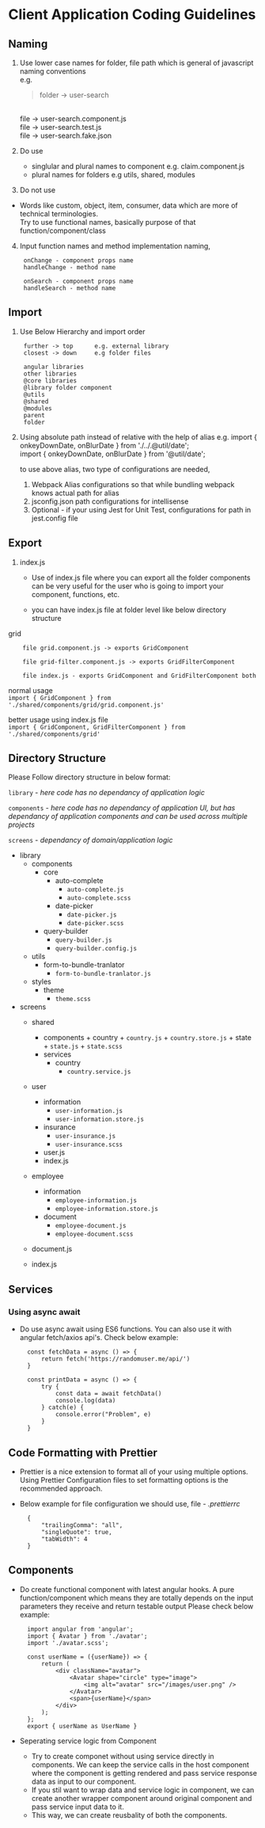# Client Application Coding Guidelines

## Naming

1. Use lower case names for folder, file path which is general of javascript naming conventions
        <br />
e.g.
    >folder -> user-search
    <br />
    file -> user-search.component.js
    <br />
    file -> user-search.test.js
    <br />
    file -> user-search.fake.json

2. Do use
    - singlular and plural names to component
    e.g. claim.component.js
    - plural names for folders
    e.g utils, shared, modules
3. Do not use
- Words like custom, object, item, consumer, data which are more of technical terminologies. <br />
Try to use functional names, basically purpose of that function/component/class
4. Input function names and method implementation naming,

        onChange - component props name
        handleChange - method name
    > 
        onSearch - component props name
        handleSearch - method name   

## Import
1. Use Below Hierarchy and import order
		
        further -> top      e.g. external library
		closest -> down     e.g folder files

		angular libraries
		other libraries
		@core libraries
		@library folder component
		@utils
		@shared
		@modules
		parent
		folder
		
2. Using absolute path instead of relative with the help of alias
    e.g.
    import { onkeyDownDate, onBlurDate } from './../.@util/date';		
    import { onkeyDownDate, onBlurDate } from '@util/date';
    
    to use above alias, two type of configurations are needed,
    1. Webpack Alias configurations so that while bundling webpack knows actual path for alias
    2. jsconfig.json path configurations for intellisense
    3. Optional - if your using Jest for Unit Test, configurations for path in jest.config file

## Export

1. index.js
    - Use of index.js file where you can export all the folder components can be very useful for the user        who is going to import your component, functions, etc.

    - you can have index.js file at folder level like below       directory structure
			
grid
        
        file grid.component.js -> exports GridComponent
        
        file grid-filter.component.js -> exports GridFilterComponent
        
        file index.js - exports GridComponent and GridFilterComponent both

normal usage
<br />
`import { GridComponent } from './shared/components/grid/grid.component.js'`

better usage using index.js file
<br />
`import { GridComponent, GridFilterComponent } from './shared/components/grid'`


## Directory Structure

Please Follow directory structure in below format:

`library` - <em>here code has no dependancy of application logic</em>

`components` - <em>here code has no dependancy of application UI, but has dependancy of application components and can be used across multiple projects</em>

`screens` - <em>dependancy of domain/application logic</em>

+ library
    + components
        + core
            + auto-complete
                + `auto-complete.js`
                + `auto-complete.scss`
            + date-picker
                + `date-picker.js`
                + `date-picker.scss`
        + query-builder
            + `query-builder.js`
            + `query-builder.config.js`
    + utils
        + form-to-bundle-tranlator
            + `form-to-bundle-tranlator.js`
    + styles
        + theme
            + `theme.scss`
+ screens
    + shared
	    + components
				+ country
                    + `country.js`
                    + `country.store.js`
                + state
                    + `state.js`
                    + `state.scss`
	    + services
            + country
                + `country.service.js`

	+ user
        + information
            + `user-information.js`
            + `user-information.store.js`
        + insurance
            + `user-insurance.js`
            + `user-insurance.scss`
        + user.js
        + index.js

    + employee
        + information
            + `employee-information.js`
            + `employee-information.store.js`
        + document
            + `employee-document.js`
            + `employee-document.scss`
    + document.js
    + index.js

## Services

### Using async await

- Do use async await using ES6 functions. You can also use it with angular fetch/axios api's. Check below example:

        const fetchData = async () => {
            return fetch('https://randomuser.me/api/')
        }

        const printData = async () => {
            try {
                const data = await fetchData()
                console.log(data)
            } catch(e) {
                console.error("Problem", e)
            }
        }

## Code Formatting with Prettier

- Prettier is a nice extension to format all of your using multiple options. Using Prettier Configuration files to set formatting options is the recommended approach.
- Below example for file configuration we should use,
file - <em>.prettierrc</em>

        {
            "trailingComma": "all",
            "singleQuote": true,
            "tabWidth": 4
        }

## Components

- Do create functional component with latest angular hooks.
  A pure function/component which means they are totally depends on the input parameters they receive and return testable output
  Please check below example:

        import angular from 'angular';
        import { Avatar } from './avatar';
        import './avatar.scss';

        const userName = ({userName}) => {
            return (
                <div className="avatar">
                    <Avatar shape="circle" type="image">
                        <img alt="avatar" src="/images/user.png" />
                    </Avatar>
                    <span>{userName}</span>
                </div>
            );
        };
        export { userName as UserName }

- Seperating service logic from Component
    - Try to create componet without using service directly in components. We can keep the service calls in the host component where the component is getting rendered and pass service response data as input to our component.
    - If you stil want to wrap data and service logic in component, we can create another wrapper component around original component and pass service input data to it.
    - This way, we can create reusbality of both the components.
